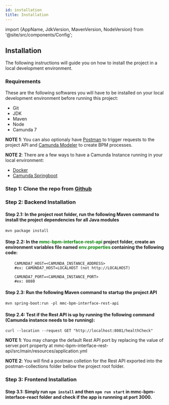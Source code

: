 ```yaml
---
id: installation
title: Installation
---
```


import {AppName, JdkVersion, MavenVersion, NodeVersion} from '@site/src/components/Config';

## Installation

The following instructions will guide you on how to install the project in a local development environment.

### Requirements
These are the following softwares you will have to be installed on your local development environment before running this project:

* Git
* JDK <JdkVersion />
* Maven <MavenVersion />
* Node <NodeVersion />
* Camunda 7

**NOTE 1**: You can also optionaly have [Postman](https://www.postman.com/downloads/) to trigger requests to the project API and [Camunda Modeler](https://camunda.com/download/modeler/) to create BPM processes.

**NOTE 2**: There are a few ways to have a Camunda Instance running in your local environment:
- [Docker](https://hub.docker.com/r/camunda/camunda-bpm-platform/)
- [Camunda Springboot](https://victor-franca.com/2022/02/02/bootstrapping-camunda-with-spring-boot-minimal-configuration/)


### Step 1: Clone the repo from [Github](https://github.com/mmctech/cis-innovation-bpm-platform)

### Step 2: Backend Installation

#### Step 2.1: In the project root folder, run the following Maven command to install the project dependencies for all Java modules
`mvn package install`

#### Step 2.2: In the <font color="green">mmc-bpm-interface-rest-api</font> project folder, create an environment variables file named <font color="green">env.properties</font> containing the following code:
````
    CAMUNDA7_HOST=<CAMUNDA_INSTANCE_ADDRESS> 
    #ex: CAMUNDA7_HOST=LOCALHOST (not http://LOCALHOST)

    CAMUNDA7_PORT=<CAMUNDA_INSTANCE_PORT>
    #ex: 8080
````

#### Step 2.3: Run the following Maven command to startup the project API
`mvn spring-boot:run -pl mmc-bpm-interface-rest-api`

#### Step 2.4: Test if the Rest API is up by running the following command (Camunda instance needs to be running):
`curl --location --request GET "http://localhost:8081/healthCheck"`

**NOTE 1**: You may change the default Rest API port by replacing the value of server.port property at mmc-bpm-interface-rest-api/src/main/resources/application.yml

**NOTE 2**: You will find a postman colletion for the Rest API exported into the postman-collections folder bellow the project root folder.

### Step 3: Frontend Installation

#### Step 3.1: Simply run `npm install` and then `npm run start` in mmc-bpm-interface-react folder and check if the app is runnning at port 3000.